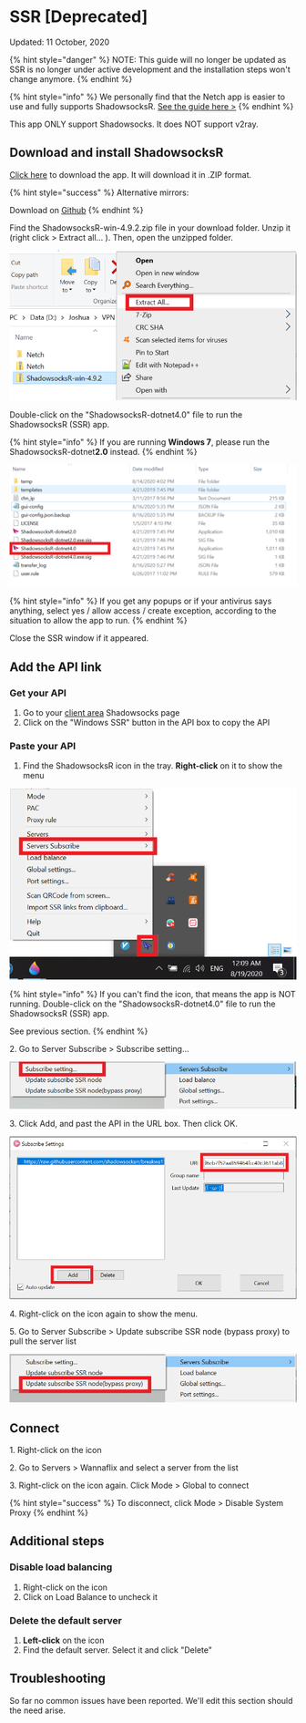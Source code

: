 # SSR \[Deprecated]

Updated: 11 October, 2020

{% hint style="danger" %}
NOTE: This guide will no longer be updated as SSR is no longer under active development and the installation steps won't change anymore.
{% endhint %}

{% hint style="info" %}
We personally find that the Netch app is easier to use and fully supports ShadowsocksR. [See the guide here >](netch-1.md)
{% endhint %}

This app ONLY support Shadowsocks. It does NOT support v2ray.

## Download and install ShadowsocksR

[Click here](https://wannaflix.net/dl.php?type=d\&id=25) to download the app. It will download it in .ZIP format.

{% hint style="success" %}
Alternative mirrors:

Download on [Github](https://github.com/shadowsocksrr/shadowsocksr-csharp/releases)&#x20;
{% endhint %}

Find the ShadowsocksR-win-4.9.2.zip file in your download folder. Unzip it (right click > Extract all... ). Then, open the unzipped folder.

![](../../.gitbook/assets/ssr-extract.png)

Double-click on the "ShadowsocksR-dotnet4.0" file to run the ShadowsocksR (SSR) app.

{% hint style="info" %}
If you are running **Windows 7**, please run the ShadowsocksR-dotnet**2.0** instead.
{% endhint %}

![](../../.gitbook/assets/ssr-open.png)

{% hint style="info" %}
If you get any popups or if your antivirus says anything, select yes / allow access / create exception, according to the situation to allow the app to run.
{% endhint %}

Close the SSR window if it appeared.

## Add the API link

### Get your API

1. Go to your [client area](https://wannaflix.com/clientarea.php) Shadowsocks page
2. Click on the "Windows SSR" button in the API box to copy the API

### Paste your API

1. Find the ShadowsocksR icon in the tray. **Right-click** on it to show the menu

![](../../.gitbook/assets/ssr-sub-1.png)

{% hint style="info" %}
If you can't find the icon, that means the app is NOT running. Double-click on the "ShadowsocksR-dotnet4.0" file to run the ShadowsocksR (SSR) app.

See previous section.
{% endhint %}

&#x20;   2\. Go to Server Subscribe > Subscribe setting...

![](../../.gitbook/assets/ssr-sub-2.png)

&#x20;   3\. Click Add, and past the API in the URL box. Then click OK.

![](../../.gitbook/assets/ssr-sub-add.png)

&#x20;   4\. Right-click on the icon again to show the menu.&#x20;

&#x20;   5\. Go to Server Subscribe > Update subscribe SSR node (bypass proxy) to pull the server list

![](../../.gitbook/assets/ssr-sub-3.png)

## Connect

&#x20;   1\. Right-click on the icon

&#x20;   2\. Go to Servers > Wannaflix and select a server from the list

&#x20;   3\. Right-click on the icon again. Click Mode > Global to connect

{% hint style="success" %}
To disconnect, click Mode > Disable System Proxy&#x20;
{% endhint %}

## Additional steps

### Disable load balancing

1. Right-click on the icon
2. Click on Load Balance to uncheck it

### Delete the default server

1. **Left-click** on the icon
2. Find the default server. Select it and click "Delete"

## Troubleshooting

So far no common issues have been reported. We'll edit this section should the need arise.
